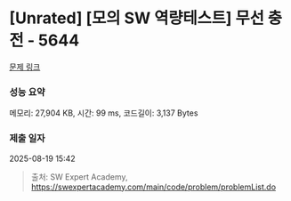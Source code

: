 # [Unrated] [모의 SW 역량테스트] 무선 충전 - 5644 

[문제 링크](https://swexpertacademy.com/main/code/problem/problemDetail.do?contestProbId=AWXRDL1aeugDFAUo) 

### 성능 요약

메모리: 27,904 KB, 시간: 99 ms, 코드길이: 3,137 Bytes

### 제출 일자

2025-08-19 15:42



> 출처: SW Expert Academy, https://swexpertacademy.com/main/code/problem/problemList.do